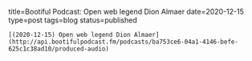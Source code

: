 
title=Bootiful Podcast: Open web legend Dion Almaer
date=2020-12-15
type=post
tags=blog
status=published
~~~~~~
[(2020-12-15) Open web legend Dion Almaer](http://api.bootifulpodcast.fm/podcasts/ba753ce6-04a1-4146-befe-625c1c38ad10/produced-audio) 
            